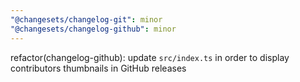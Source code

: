 ```yaml
---
"@changesets/changelog-git": minor
"@changesets/changelog-github": minor
---
```


refactor(changelog-github): update `src/index.ts` in order to display contributors thumbnails in GitHub releases
